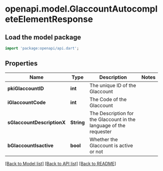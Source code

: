 # openapi.model.GlaccountAutocompleteElementResponse

## Load the model package
```dart
import 'package:openapi/api.dart';
```

## Properties
Name | Type | Description | Notes
------------ | ------------- | ------------- | -------------
**pkiGlaccountID** | **int** | The unique ID of the Glaccount | 
**iGlaccountCode** | **int** | The Code of the Glaccount | 
**sGlaccountDescriptionX** | **String** | The Description for the Glaccount in the language of the requester | 
**bGlaccountIsactive** | **bool** | Whether the Glaccount is active or not | 

[[Back to Model list]](../README.md#documentation-for-models) [[Back to API list]](../README.md#documentation-for-api-endpoints) [[Back to README]](../README.md)


